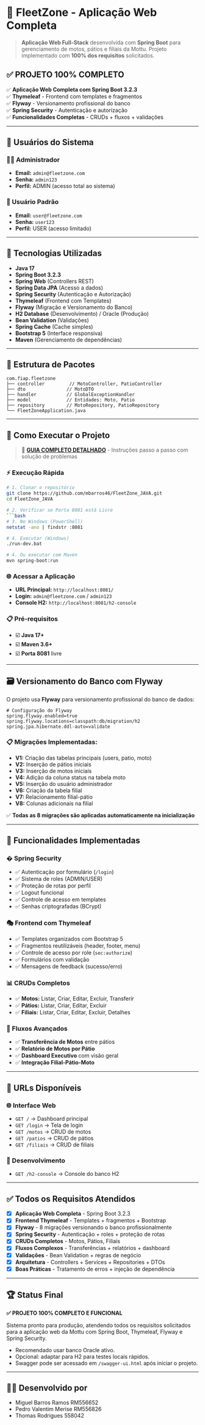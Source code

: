 
# 🚀 FleetZone - Aplicação Web Completa

> **Aplicação Web Full-Stack** desenvolvida com **Spring Boot** para gerenciamento de motos, pátios e filiais da Mottu. Projeto implementado com **100% dos requisitos** solicitados.

## ✅ PROJETO 100% COMPLETO

✅ **Aplicação Web Completa com Spring Boot 3.2.3**  
✅ **Thymeleaf** - Frontend com templates e fragmentos  
✅ **Flyway** - Versionamento profissional do banco  
✅ **Spring Security** - Autenticação e autorização  
✅ **Funcionalidades Completas** - CRUDs + fluxos + validações  

---

## 🔐 Usuários do Sistema

### 👨‍💼 Administrador
- **Email:** `admin@fleetzone.com`
- **Senha:** `admin123`
- **Perfil:** ADMIN (acesso total ao sistema)

### 👤 Usuário Padrão
- **Email:** `user@fleetzone.com`  
- **Senha:** `user123`
- **Perfil:** USER (acesso limitado)

---

## 🚀 Tecnologias Utilizadas

- **Java 17**
- **Spring Boot 3.2.3**
- **Spring Web** (Controllers REST)
- **Spring Data JPA** (Acesso a dados)  
- **Spring Security** (Autenticação e Autorização)
- **Thymeleaf** (Frontend com Templates)
- **Flyway** (Migração e Versionamento do Banco)
- **H2 Database** (Desenvolvimento) / Oracle (Produção)
- **Bean Validation** (Validações)
- **Spring Cache** (Cache simples)
- **Bootstrap 5** (Interface responsiva)
- **Maven** (Gerenciamento de dependências)

---

## 📁 Estrutura de Pacotes

```
com.fiap.fleetzone
├── controller         // MotoController, PatioController
├── dto               // MotoDTO
├── handler           // GlobalExceptionHandler
├── model             // Entidades: Moto, Patio
├── repository        // MotoRepository, PatioRepository
└── FleetZoneApplication.java
```

---

## 🔧 Como Executar o Projeto

> 📖 **[GUIA COMPLETO DETALHADO](./COMO_EXECUTAR.md)** - Instruções passo a passo com solução de problemas

### ⚡ Execução Rápida

```bash
# 1. Clonar o repositório
git clone https://github.com/mbarros46/FleetZone_JAVA.git
cd FleetZone_JAVA

# 2. Verificar se Porta 8081 está Livre
```bash
# 3. No Windows (PowerShell)
netstat -ano | findstr :8081

# 4. Executar (Windows)
./run-dev.bat

# 4. Ou executar com Maven
mvn spring-boot:run
```

### 🌐 Acessar a Aplicação

- **URL Principal:** `http://localhost:8081/`
- **Login:** `admin@fleetzone.com` / `admin123`
- **Console H2:** `http://localhost:8081/h2-console`

### 📋 Pré-requisitos
- ☑️ **Java 17+**
- ☑️ **Maven 3.6+** 
- ☑️ **Porta 8081** livre

---

## 🗃️ Versionamento do Banco com Flyway

O projeto usa **Flyway** para versionamento profissional do banco de dados:

```properties
# Configuração do Flyway
spring.flyway.enabled=true
spring.flyway.locations=classpath:db/migration/h2
spring.jpa.hibernate.ddl-auto=validate
```

### 📋 Migrações Implementadas:
- **V1:** Criação das tabelas principais (users, patio, moto)
- **V2:** Inserção de pátios iniciais
- **V3:** Inserção de motos iniciais  
- **V4:** Adição da coluna status na tabela moto
- **V5:** Inserção do usuário administrador
- **V6:** Criação da tabela filial
- **V7:** Relacionamento filial-pátio
- **V8:** Colunas adicionais na filial

✅ **Todas as 8 migrações são aplicadas automaticamente na inicialização**

---

## 🎨 Funcionalidades Implementadas

### � Spring Security
- ✅ Autenticação por formulário (`/login`)
- ✅ Sistema de roles (ADMIN/USER)
- ✅ Proteção de rotas por perfil
- ✅ Logout funcional
- ✅ Controle de acesso em templates
- ✅ Senhas criptografadas (BCrypt)

### 🎭 Frontend com Thymeleaf
- ✅ Templates organizados com Bootstrap 5
- ✅ Fragmentos reutilizáveis (header, footer, menu)
- ✅ Controle de acesso por role (`sec:authorize`)
- ✅ Formulários com validação
- ✅ Mensagens de feedback (sucesso/erro)

### 📊 CRUDs Completos
- ✅ **Motos:** Listar, Criar, Editar, Excluir, Transferir
- ✅ **Pátios:** Listar, Criar, Editar, Excluir
- ✅ **Filiais:** Listar, Criar, Editar, Excluir, Detalhes

### 🚀 Fluxos Avançados
- ✅ **Transferência de Motos** entre pátios
- ✅ **Relatório de Motos por Pátio**
- ✅ **Dashboard Executivo** com visão geral
- ✅ **Integração Filial-Pátio-Moto**

---

## 📄 URLs Disponíveis

### 🌐 Interface Web
- `GET /` → Dashboard principal
- `GET /login` → Tela de login  
- `GET /motos` → CRUD de motos
- `GET /patios` → CRUD de pátios
- `GET /filiais` → CRUD de filiais

### 🔧 Desenvolvimento
- `GET /h2-console` → Console do banco H2

---

## ✅ Todos os Requisitos Atendidos

- [x] **Aplicação Web Completa** - Spring Boot 3.2.3
- [x] **Frontend Thymeleaf** - Templates + fragmentos + Bootstrap
- [x] **Flyway** - 8 migrações versionando o banco profissionalmente  
- [x] **Spring Security** - Autenticação + roles + proteção de rotas
- [x] **CRUDs Completos** - Motos, Pátios, Filiais
- [x] **Fluxos Complexos** - Transferências + relatórios + dashboard
- [x] **Validações** - Bean Validation + regras de negócio
- [x] **Arquitetura** - Controllers + Services + Repositories + DTOs
- [x] **Boas Práticas** - Tratamento de erros + injeção de dependência

---

## 🏆 Status Final

**✅ PROJETO 100% COMPLETO E FUNCIONAL**

Sistema pronto para produção, atendendo todos os requisitos solicitados para a aplicação web da Mottu com Spring Boot, Thymeleaf, Flyway e Spring Security.


- Recomendado usar banco Oracle ativo.
- Opcional: adaptar para H2 para testes locais rápidos.
- Swagger pode ser acessado em `/swagger-ui.html` após iniciar o projeto.

---

## 👨‍💻 Desenvolvido por

- Miguel Barros Ramos RM556652
- Pedro Valentim Merise RM556826
- Thomas Rodrigues 558042

